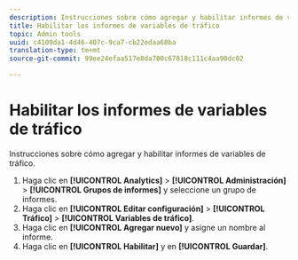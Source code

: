 ```yaml
---
description: Instrucciones sobre cómo agregar y habilitar informes de variables de tráfico.
title: Habilitar los informes de variables de tráfico
topic: Admin tools
uuid: c4109da1-4d46-407c-9ca7-cb22edaa68ba
translation-type: tm+mt
source-git-commit: 99ee24efaa517e8da700c67818c111c4aa90dc02

---
```



# Habilitar los informes de variables de tráfico

Instrucciones sobre cómo agregar y habilitar informes de variables de tráfico.

1. Haga clic en **[!UICONTROL Analytics]** &gt; **[!UICONTROL Administración]** &gt; **[!UICONTROL Grupos de informes]** y seleccione un grupo de informes.
1. Haga clic en **[!UICONTROL Editar configuración]** &gt; **[!UICONTROL Tráfico]** &gt; **[!UICONTROL Variables de tráfico]**.
1. Haga clic en **[!UICONTROL Agregar nuevo]** y asigne un nombre al informe.
1. Haga clic en **[!UICONTROL Habilitar]** y en **[!UICONTROL Guardar]**.
